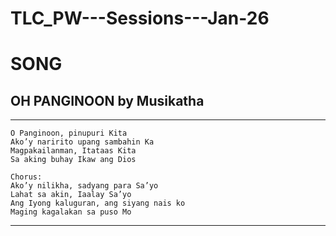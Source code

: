 # TLC_PW---Sessions---Jan-26

# SONG

## OH PANGINOON by Musikatha

---

```
O Panginoon, pinupuri Kita
Ako’y naririto upang sambahin Ka
Magpakailanman, Itataas Kita
Sa aking buhay Ikaw ang Dios

Chorus:
Ako’y nilikha, sadyang para Sa’yo
Lahat sa akin, Iaalay Sa’yo
Ang Iyong kaluguran, ang siyang nais ko
Maging kagalakan sa puso Mo
```

---
